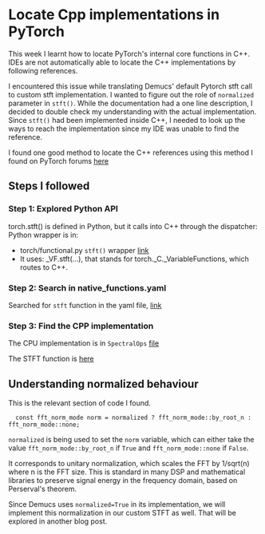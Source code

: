 # Locate Cpp implementations in PyTorch

This week I learnt how to locate PyTorch's internal core functions in C++. IDEs are not automatically able to locate the C++ implementations by following references.

I encountered this issue while translating Demucs' default Pytorch stft call to custom stft implementation. I wanted to figure out the role of `normalized` parameter in `stft()`. While the documentation had a one line description, I decided to double check my understanding with the actual implementation. Since `stft()` had been implemented inside C++, I needed to look up the ways to reach the implementation since my IDE was unable to find the reference.

I found one good method to locate the C++ references using this method I found on PyTorch forums [here](https://dev-discuss.pytorch.org/t/how-to-find-the-c-cuda-implementation-of-specific-operators-in-pytorch-source-code/1551/3)

## Steps I followed

### Step 1: Explored Python API

torch.stft() is defined in Python, but it calls into C++ through the dispatcher:
Python wrapper is in:

- torch/functional.py `stft()` wrapper [link](https://github.com/pytorch/pytorch/blob/aec7cc60d7d290dfe143c7a67fdb5eea4f1ecb43/torch/functional.py#L557)
- It uses: _VF.stft(...), that stands for torch._C._VariableFunctions, which routes to C++.

### Step 2: Search in native_functions.yaml

Searched for `stft` function in the yaml file, [link](https://github.com/pytorch/pytorch/blob/aec7cc60d7d290dfe143c7a67fdb5eea4f1ecb43/aten/src/ATen/native/native_functions.yaml#L5777)

### Step 3: Find the CPP implementation

The CPU implementation is in `SpectralOps` [file](https://github.com/pytorch/pytorch/blob/main/aten/src/ATen/native/SpectralOps.cpp)

The STFT function is [here](https://github.com/pytorch/pytorch/blob/aec7cc60d7d290dfe143c7a67fdb5eea4f1ecb43/aten/src/ATen/native/SpectralOps.cpp#L826)

## Understanding normalized behaviour

This is the relevant section of code I found.

```
  const fft_norm_mode norm = normalized ? fft_norm_mode::by_root_n : fft_norm_mode::none;
```

`normalized` is being used to set the `norm` variable, which can either take the value `fft_norm_mode::by_root_n` if `True` and `fft_norm_mode::none` if `False`. 

It corresponds to unitary normalization, which scales the FFT by 1/sqrt(n) where n is the FFT size. This is standard in many DSP and mathematical libraries to preserve signal energy in the frequency domain, based on Perserval's theorem.

Since Demucs uses `normalized=True` in its implementation, we will implement this normalization in our custom STFT as well.
That will be explored in another blog post.